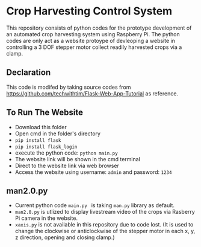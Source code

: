 # Crop Harvesting Control System
This repository consists of python codes for the prototype development of an automated crop harvesting system using Raspberry Pi. 
The python codes are only act as a website protoype of devleoping a website in controlling a 3 DOF stepper motor collect readily harvested crops via a clamp.

## Declaration 
This code is modifed by taking source codes from https://github.com/techwithtim/Flask-Web-App-Tutorial as reference.

## To Run The Website
- Download this folder
- Open cmd in the folder's directory
- ```pip install flask```
- ```pip install flask_login```
- execute the python code: ```python main.py```
- The website link will be shown in the cmd terminal
- Direct to the website link via web browser
- Access the website using username: ```admin``` and password: ```1234```

## man2.0.py
- Current python code ```main.py ``` is taking ```man.py``` library as default.
- ```man2.0.py``` is utlized to display livestream video of the crops via Rasberry Pi camera in the website.
-  ```xaxis.py``` is not available in this repository due to code lost. (It is used to change the clockwise or anticlockwise of the stepper motor in each x, y, z direction, opening and closing clamp.)
